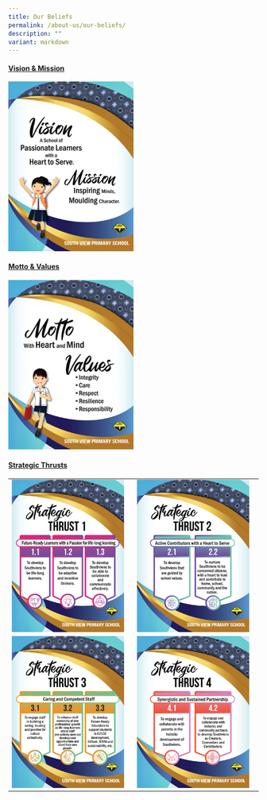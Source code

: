 ```yaml
---
title: Our Beliefs
permalink: /about-us/our-beliefs/
description: ""
variant: markdown
---
```

<h4><u><strong>Vision &amp; Mission</strong></u></h4>
<img style="width: 50%;" src="/images/OB1.jpg">
<h4><u><strong>Motto &amp; Values</strong></u></h4>
<img style="width: 50%;" src="/images/OB2.jpg">
<h4><u><strong>Strategic Thrusts</strong></u></h4>
<table>
<tbody>
<tr>
<td><img style="width: 95%;" src="/images/OB3.jpg"></td>
<td><img style="width: 95%;" src="/images/OB4.jpg"></td>
</tr>
<tr>
<td><img style="width: 95%;" src="/images/OB5.jpg"></td>
<td><img style="width: 95%;" src="/images/OB6.jpg"></td>
</tr>
</tbody>
</table>
